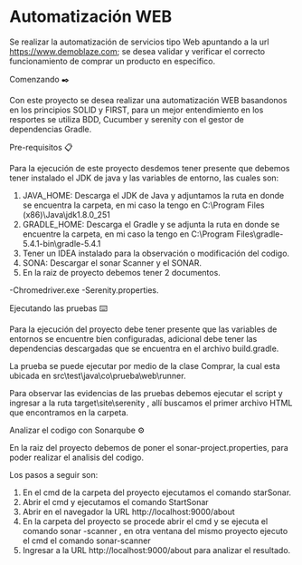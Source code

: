 # Automatización WEB

Se realizar la automatización de servicios tipo Web apuntando a la url https://www.demoblaze.com; se desea validar y verificar el correcto funcionamiento de comprar un producto en especifico.

Comenzando ✒️

Con este proyecto se desea realizar una automatización WEB basandonos en los principios SOLID y FIRST, para un mejor entendimiento en los resportes se utiliza BDD, Cucumber y serenity con el gestor de dependencias Gradle.

Pre-requisitos 📋

Para la ejecución de este proyecto desdemos tener presente que debemos tener instalado el JDK de java y las variables de entorno, las cuales son:

 1. JAVA_HOME: Descarga el JDK de Java y adjuntamos la ruta en donde se encuentra la carpeta, en mi caso la tengo en C:\Program Files (x86)\Java\jdk1.8.0_251
 2. GRADLE_HOME: Descarga el Gradle y se adjunta la ruta en donde se encuentre la carpeta, en mi caso la tengo en C:\Program Files\gradle-5.4.1-bin\gradle-5.4.1
 3. Tener un IDEA instalado para la observación o modificación del codigo.
 3. SONA: Descargar el sonar Scanner y el SONAR.
 4. En la raiz de proyecto debemos tener 2 documentos.
 
-Chromedriver.exe
-Serenity.properties.
      
Ejecutando las pruebas ⌨️️
 
Para la ejecución del proyecto debe tener presente que las variables de entornos se encuentre bien configuradas, adicional debe tener las dependencias descargadas que se encuentra en el archivo build.gradle.

La prueba se puede ejecutar por medio de la clase Comprar, la cual esta ubicada en  src\test\java\co\prueba\web\runner.

Para observar las evidencias de las pruebas debemos ejecutar el script y ingresar a la ruta target\site\serenity , allí buscamos el primer archivo HTML que encontramos en la carpeta.

Analizar el codigo con Sonarqube ⚙

En la raiz del proyecto debemos de poner el sonar-project.properties, para poder realizar el analisis del codigo.

Los pasos a seguir son:
1. En el cmd de la carpeta del proyecto ejecutamos  el comando starSonar. 
2. Abrir el cmd y ejecutamos el comando StartSonar
3. Abrir en el navegador la URL http://localhost:9000/about
4. En la carpeta del proyecto se procede abrir el cmd y se ejecuta el comando  sonar -scanner , en otra ventana del mismo proyecto  ejecuto el cmd el comando sonar-scanner
5. Ingresar a la URL http://localhost:9000/about para analizar el resultado.